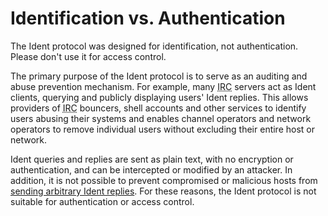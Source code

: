 <!--
Copyright (c)  2018-2020  Janik Rabe

Permission is granted to copy, distribute and/or modify this document
under the terms of the GNU Free Documentation License, Version 1.3
or any later version published by the Free Software Foundation;
with no Invariant Sections, no Front-Cover Texts, and no Back-Cover Texts.
A copy of the license is included in the file 'COPYING.DOC'
-->

# Identification vs. Authentication

The Ident protocol was designed for identification, not authentication.
Please don't use it for access control.

The primary purpose of the Ident protocol is to serve as an auditing and abuse
prevention mechanism.
For example, many <abbr title="Internet Relay Chat">IRC</abbr> servers act as
Ident clients, querying and publicly displaying users' Ident replies.
This allows providers of <abbr title="Internet Relay Chat">IRC</abbr> bouncers,
shell accounts and other services to identify users abusing their systems and
enables channel operators and network operators to remove individual users
without excluding their entire host or network.

Ident queries and replies are sent as plain text, with no encryption or
authentication, and can be intercepted or modified by an attacker.
In addition, it is not possible to prevent compromised or malicious hosts from
[sending arbitrary Ident replies][cap-spoof].
For these reasons, the Ident protocol is not suitable for authentication or
access control.

[cap-spoof]: ../getting-started/capabilities.md#spoof
